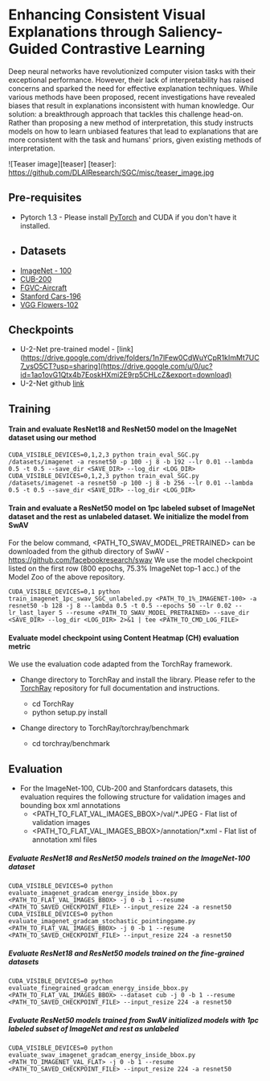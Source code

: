 # Enhancing Consistent Visual Explanations through Saliency-Guided Contrastive Learning
Deep neural networks have revolutionized computer vision tasks with their exceptional performance. However, their lack of interpretability has raised concerns and sparked the need for effective explanation techniques. While various methods have been proposed, recent investigations have revealed biases that result in explanations inconsistent with human knowledge. Our solution: a breakthrough approach that tackles this challenge head-on. Rather than proposing a new method of interpretation, this study instructs models on how to learn unbiased features that lead to explanations that are more consistent with the task and humans' priors, given existing methods of interpretation.

![Teaser image][teaser]
[teaser]: https://github.com/DLAIResearch/SGC/misc/teaser_image.jpg
<br/>
## Pre-requisites
- Pytorch 1.3 - Please install [PyTorch](https://pytorch.org/get-started/locally/) and CUDA if you don't have it installed.
- ## Datasets
 - [ImageNet - 100](https://www.image-net.org/download.php)
 - [CUB-200](https://vision.cornell.edu/se3/caltech-ucsd-birds-200/)
 - [FGVC-Aircraft](https://www.robots.ox.ac.uk/~vgg/data/fgvc-aircraft/)
 - [Stanford Cars-196](https://ai.stanford.edu/~jkrause/cars/car_dataset.html)
 - [VGG Flowers-102](https://www.robots.ox.ac.uk/~vgg/data/flowers/102/)
## Checkpoints
* U-2-Net pre-trained model - [link](https://drive.google.com/drive/folders/1n7lFew0CdWuYCpR1kImMt7UC7_vsO5CT?usp=sharing](https://drive.google.com/u/0/uc?id=1ao1ovG1Qtx4b7EoskHXmi2E9rp5CHLcZ&export=download)
* U-2-Net github [link](https://github.com/xuebinqin/U-2-Net)
## Training

#### Train and evaluate ResNet18 and ResNet50 model on the ImageNet dataset using our method
```
CUDA_VISIBLE_DEVICES=0,1,2,3 python train_eval_SGC.py /datasets/imagenet -a resnet50 -p 100 -j 8 -b 192 --lr 0.01 --lambda 0.5 -t 0.5 --save_dir <SAVE_DIR> --log_dir <LOG_DIR>
CUDA_VISIBLE_DEVICES=0,1,2,3 python train_eval_SGC.py /datasets/imagenet -a resnet50 -p 100 -j 8 -b 256 --lr 0.01 --lambda 0.5 -t 0.5 --save_dir <SAVE_DIR> --log_dir <LOG_DIR>
```
#### Train and evaluate a ResNet50 model on 1pc labeled subset of ImageNet dataset and the rest as unlabeled dataset. We initialize the model from SwAV
For the below command, <PATH_TO_SWAV_MODEL_PRETRAINED> can be downloaded from the github directory of SwAV - https://github.com/facebookresearch/swav
We use the model checkpoint listed on the first row (800 epochs, 75.3% ImageNet top-1 acc.) of the Model Zoo of the above repository.
```
CUDA_VISIBLE_DEVICES=0,1 python train_imagenet_1pc_swav_SGC_unlabeled.py <PATH_TO_1%_IMAGENET-100> -a resnet50 -b 128 -j 8 --lambda 0.5 -t 0.5 --epochs 50 --lr 0.02 --lr_last_layer 5 --resume <PATH_TO_SWAV_MODEL_PRETRAINED> --save_dir <SAVE_DIR> --log_dir <LOG_DIR> 2>&1 | tee <PATH_TO_CMD_LOG_FILE>
```
#### Evaluate model checkpoint using Content Heatmap (CH) evaluation metric
We use the evaluation code adapted from the TorchRay framework.
* Change directory to TorchRay and install the library. Please refer to the [TorchRay](https://github.com/facebookresearch/TorchRay) repository for full documentation and instructions.
    * cd TorchRay
    * python setup.py install

* Change directory to TorchRay/torchray/benchmark
    * cd torchray/benchmark
## Evaluation

* For the ImageNet-100, CUb-200 and Stanfordcars datasets, this evaluation requires the following structure for validation images and bounding box xml annotations
    * <PATH_TO_FLAT_VAL_IMAGES_BBOX>/val/*.JPEG - Flat list of validation images
    * <PATH_TO_FLAT_VAL_IMAGES_BBOX>/annotation/*.xml - Flat list of annotation xml files
##### Evaluate ResNet18 and ResNet50 models trained on the ImageNet-100 dataset
```
CUDA_VISIBLE_DEVICES=0 python evaluate_imagenet_gradcam_energy_inside_bbox.py <PATH_TO_FLAT_VAL_IMAGES_BBOX> -j 0 -b 1 --resume <PATH_TO_SAVED_CHECKPOINT_FILE> --input_resize 224 -a resnet50
CUDA_VISIBLE_DEVICES=0 python evaluate_imagenet_gradcam_stochastic_pointinggame.py <PATH_TO_FLAT_VAL_IMAGES_BBOX> -j 0 -b 1 --resume <PATH_TO_SAVED_CHECKPOINT_FILE> --input_resize 224 -a resnet50

```

##### Evaluate ResNet18 and ResNet50 models trained on the fine-grained datasets
```
CUDA_VISIBLE_DEVICES=0 python evaluate_finegrained_gradcam_energy_inside_bbox.py <PATH_TO_FLAT_VAL_IMAGES_BBOX> --dataset cub -j 0 -b 1 --resume <PATH_TO_SAVED_CHECKPOINT_FILE> --input_resize 224 -a resnet50
```

##### Evaluate ResNet50 models trained from SwAV initialized models with 1pc labeled subset of ImageNet and rest as unlabeled
```
CUDA_VISIBLE_DEVICES=0 python evaluate_swav_imagenet_gradcam_energy_inside_bbox.py <PATH_TO_IMAGENET_VAL_FLAT> -j 0 -b 1 --resume <PATH_TO_SAVED_CHECKPOINT_FILE> --input_resize 224 -a resnet50
```
<br/>
